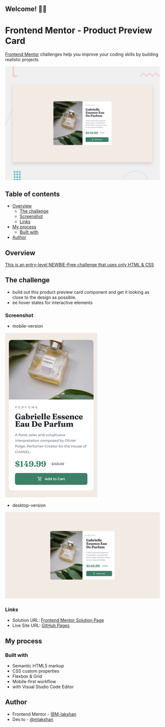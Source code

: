 ## Welcome! 👋🏼

# Frontend Mentor - Product Preview Card

[Frontend Mentor](https://www.frontendmentor.io) challenges help you improve your coding skills by building realistic projects

![This is the design preview for the Product Preview Card coding challenge](./%23Product%20Preview%20Card%20Component%20Main/%23Frontend%20Mentor/design/desktop-preview.jpg)


## Table of contents    

- [Overview](#overview)
  - [The challenge](#the-challenge)
  - [Screenshot](#screenshot)
  - [Links](#links)
- [My process](#my-process)
  - [Built with](#built-with)
- [Author](#author)

## Overview

[This is an entry-level NEWBIE-Free challenge that uses only HTML & CSS](https://www.frontendmentor.io/challenges/product-preview-card-component-GO7UmttRfa)

## The challenge

- build out this product preview card component and get it looking as close to the design as possible.
- ee hover states for interactive elements

### Screenshot

- mobile-version 
<img src="./docs/solutions/Product_Preview_Card_Component_mobile.png" width="300" height="auto">
 
- desktop-version <br/>
<img src="./docs/solutions/Product_Preview_Card_Component_desktop.png" width="600" height="auto">

### Links

- Solution URL: [Frontend Mentor Solution Page](https://www.frontendmentor.io/solutions/simple-product-preview-card-component-using-html-and-css-fN3l6FK1qv)
- Live Site URL: [GitHub Pages](https://m-lakshan.github.io/FM_Challenge-Product-Preview-Card-Component/)

## My process

### Built with

- Semantic HTML5 markup
- CSS custom properties
- Flexbox & Grid
- Mobile-first workflow
- with Visual Studio Code Editor

## Author

- Frontend Mentor - [@M-lakshan](https://www.frontendmentor.io/profile/M-lakshan)
- Dev.to - [@mlakshan](https://dev.to/mlakshan)
